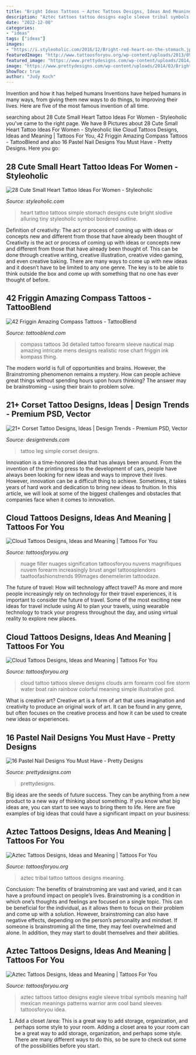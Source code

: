 ```yaml
---
title: "Bright Ideas Tattoos ~ Aztec Tattoos Designs, Ideas And Meaning"
description: "Aztec tattoos tattoo designs eagle sleeve tribal symbols meaning half mexican meanings patterns warrior arm cool band sleeves tattoosforyou idea"
date: "2022-12-08"
categories:
- "ideas"
tags: ["ideas"]
images:
- "https://i.styleoholic.com/2016/12/Bright-red-heart-on-the-stomach.jpg"
featuredImage: "http://www.tattoosforyou.org/wp-content/uploads/2013/09/Aztec-Tribal-Tattoo-768x1024.jpg"
featured_image: "https://www.prettydesigns.com/wp-content/uploads/2014/03/Bright-Colored-Nails.jpg"
image: "https://www.prettydesigns.com/wp-content/uploads/2014/03/Bright-Colored-Nails.jpg"
ShowToc: true
author: "Judy Koch"
---
```



Invention and how it has helped humans
Inventions have helped humans in many ways, from giving them new ways to do things, to improving their lives. Here are five of the most famous invention of all time.

	

		
searching about 28 Cute Small Heart Tattoo Ideas For Women - Styleoholic you've came to the right page. We have 8 Pictures about 28 Cute Small Heart Tattoo Ideas For Women - Styleoholic like Cloud Tattoos Designs, Ideas and Meaning | Tattoos For You, 42 Friggin Amazing Compass Tattoos - TattooBlend and also 16 Pastel Nail Designs You Must Have - Pretty Designs. Here you go:
		
    
## 28 Cute Small Heart Tattoo Ideas For Women - Styleoholic

<img loading=lazy src="https://i.styleoholic.com/2016/12/Bright-red-heart-on-the-stomach.jpg" onerror="this.onerror=null;this.src='https://tse2.mm.bing.net/th?id=OIP.jnTG9GeNL_1L-LfAa6_1AQHaFj&amp;pid=15.1';" alt="28 Cute Small Heart Tattoo Ideas For Women - Styleoholic">

_Source: styleoholic.com_

>heart tattoo tattoos simple stomach designs cute bright slodive alluring tiny styleoholic symbol bordered outline. 

	

Definition of creativity: The act or process of coming up with ideas or concepts new and different from those that have already been thought of
Creativity is the act or process of coming up with ideas or concepts new and different from those that have already been thought of. This can be done through creative writing, creative illustration, creative video gaming, and even creative baking. There are many ways to come up with new ideas and it doesn’t have to be limited to any one genre. The key is to be able to think outside the box and come up with something that no one has ever thought of before.

    
## 42 Friggin Amazing Compass Tattoos - TattooBlend

<img loading=lazy src="https://tattooblend.com/wp-content/uploads/2016/02/a2385vs2qbje5.jpg" onerror="this.onerror=null;this.src='https://tse3.mm.bing.net/th?id=OIP.nsRVKD82XuF4m-HYift9LwHaHX&amp;pid=15.1';" alt="42 Friggin Amazing Compass Tattoos - TattooBlend">

_Source: tattooblend.com_

>compass tattoos 3d detailed tattoo forearm sleeve nautical map amazing intricate mens designs realistic rose chart friggin ink kompass thing. 

	

The modern world is full of opportunities and brains. However, the Brainstroming phenomenon remains a mystery. How can people achieve great things without spending hours upon hours thinking? The answer may be brainstroming – using their brain to problem solve.

    
## 21+ Corset Tattoo Designs, Ideas | Design Trends - Premium PSD, Vector

<img loading=lazy src="https://images.designtrends.com/wp-content/uploads/2016/07/19181514/Simple-Tattoo-on-Leg.jpg" onerror="this.onerror=null;this.src='https://tse1.mm.bing.net/th?id=OIP.GwP4DJqcVEUG21fqy7qmdQHaHa&amp;pid=15.1';" alt="21+ Corset Tattoo Designs, Ideas | Design Trends - Premium PSD, Vector">

_Source: designtrends.com_

>tattoo leg simple corset designs. 

	

Innovation is a time-honored idea that has always been around. From the invention of the printing press to the development of cars, people have always been looking for new ideas and ways to improve their lives. However, innovation can be a difficult thing to achieve. Sometimes, it takes years of hard work and dedication to bring new ideas to fruition. In this article, we will look at some of the biggest challenges and obstacles that companies face when it comes to innovation.

    
## Cloud Tattoos Designs, Ideas And Meaning | Tattoos For You

<img loading=lazy src="https://www.tattoosforyou.org/wp-content/uploads/2013/10/Cloud-Tattoos.jpg" onerror="this.onerror=null;this.src='https://tse2.mm.bing.net/th?id=OIP.KHsRUWGyFWuVf55nnBJxIQHaLH&amp;pid=15.1';" alt="Cloud Tattoos Designs, Ideas and Meaning | Tattoos For You">

_Source: tattoosforyou.org_

>nuage filler nuages signification tattoosforyou nuvens magnifiques nuvem forearm increasingly brust angel tattoosplendors taattoofashionstrends 99images denemelerim tattoodaze. 

	

The future of travel: How will technology affect travel?
As more and more people increasingly rely on technology for their travel experiences, it is important to consider the future of travel. Some of the most exciting new ideas for travel include using AI to plan your travels, using wearable technology to track your progress throughout the day, and using virtual reality to explore new places.

    
## Cloud Tattoos Designs, Ideas And Meaning | Tattoos For You

<img loading=lazy src="http://www.tattoosforyou.org/wp-content/uploads/2013/10/Cloud-Tattoo-Sleeve.jpg" onerror="this.onerror=null;this.src='https://tse2.mm.bing.net/th?id=OIP.wDhjHnW8zBbAEPTzNaDxyAHaMN&amp;pid=15.1';" alt="Cloud Tattoos Designs, Ideas and Meaning | Tattoos For You">

_Source: tattoosforyou.org_

>cloud tattoo tattoos sleeve designs clouds arm forearm cool fire storm water boat rain rainbow colorful meaning simple illustrative god. 

	

What is creative art?
Creative art is a form of art that uses imagination and creativity to produce an original work of art. It can be found in any genre, but often focuses on the creative process and how it can be used to create new ideas or experiences.

    
## 16 Pastel Nail Designs You Must Have - Pretty Designs

<img loading=lazy src="https://www.prettydesigns.com/wp-content/uploads/2014/03/Bright-Colored-Nails.jpg" onerror="this.onerror=null;this.src='https://tse2.mm.bing.net/th?id=OIP.DzJFAWxsfEAF0OzoPfw2RgHaJ3&amp;pid=15.1';" alt="16 Pastel Nail Designs You Must Have - Pretty Designs">

_Source: prettydesigns.com_

>prettydesigns. 

	

Big ideas are the seeds of future success. They can be anything from a new product to a new way of thinking about something. If you know what big ideas are, you can start to see ways to bring them to life. Here are five examples of big ideas that could have a significant impact on your business:

    
## Aztec Tattoos Designs, Ideas And Meaning | Tattoos For You

<img loading=lazy src="http://www.tattoosforyou.org/wp-content/uploads/2013/09/Aztec-Tribal-Tattoo-768x1024.jpg" onerror="this.onerror=null;this.src='https://tse4.mm.bing.net/th?id=OIP.naPzwo7M_147sJyn6U6ZGwHaJ4&amp;pid=15.1';" alt="Aztec Tattoos Designs, Ideas and Meaning | Tattoos For You">

_Source: tattoosforyou.org_

>aztec tribal tattoo tattoos designs meaning. 

	

Conclusion: The benefits of brainstroming are vast and varied, and it can have a profound impact on people’s lives.
Brainstroming is a condition in which one’s thoughts and feelings are focused on a single topic. This can be beneficial for the individual, as it allows them to focus on their problem and come up with a solution. However, brainstroming can also have negative effects, depending on the person’s personality and mindset. If someone is brainstroming all the time, they may feel overwhelmed and alone. In addition, they may start to doubt themselves and their abilities.

    
## Aztec Tattoos Designs, Ideas And Meaning | Tattoos For You

<img loading=lazy src="http://www.tattoosforyou.org/wp-content/uploads/2013/09/Aztec-Tattoos-Sleeve.jpg" onerror="this.onerror=null;this.src='https://tse2.mm.bing.net/th?id=OIP.URSZASXePWO72IU5YXvKrgHaLv&amp;pid=15.1';" alt="Aztec Tattoos Designs, Ideas and Meaning | Tattoos For You">

_Source: tattoosforyou.org_

>aztec tattoos tattoo designs eagle sleeve tribal symbols meaning half mexican meanings patterns warrior arm cool band sleeves tattoosforyou idea. 

	

1. Add a closet /area: This is a great way to add storage, organization, and perhaps some style to your room.
Adding a closet area to your room can be a great way to add storage, organization, and perhaps some style. There are many different ways to do this, so be sure to check out some of the possibilities before you start.

